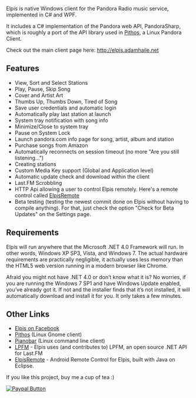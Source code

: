 
Elpis is native Windows client for the Pandora Radio music service, implemented in C# and WPF.  

It includes a C# implementation of the Pandora web API, PandoraSharp, which is roughly a port of the API library used in [Pithos](http://kevinmehall.net/p/pithos/), a Linux Pandora Client.

Check out the main client page here: http://elpis.adamhaile.net

## Features
 * View, Sort and Select Stations
 * Play, Pause, Skip Song
 * Cover and Artist Art
 * Thumbs Up, Thumbs Down, Tired of Song
 * Save user credentials and automatic login
 * Automatically play last station at launch
 * System tray notification with song info
 * Minimize/Close to system tray
 * Pause on System Lock
 * Launch pandora.com info page for song, artist, album and station
 * Purchase songs from Amazon
 * Automatically reconnects on session timeout (no more "Are you still listening...")
 * Creating stations
 * Custom Media Key support (Global and Application level)
 * Automatic update check and download within the client
 * Last.FM Scrobbling
 * HTTP Api allowing a user to control Elpis remotely. Here's a remote control called [ElpisRemote](https://github.com/seliver/ElpisRemote)
 * Beta testing (testing the newest commit done on Elpis without having to compile anything). For that, just check the option "Check for Beta Updates" on the Settings page.

## Requirements

Elpis will run anywhere that the Microsoft .NET 4.0 Framework will run. In other words, Windows XP SP3, Vista, and Windows 7. The actual hardware requirements are practically negligible, it actually uses less memory than the HTML5 web version running in a modern browser like Chrome.

Afraid you might not have .NET 4.0 or don’t know what it is? No worries, if you are running the Windows 7 SP1 and have Windows Update enabled, you’ve already got it. If not and the installer finds that it’s not installed, it will automatically download and install it for you. It only takes a few minutes.

## Other Links
 * [Elpis on Facebook](https://www.facebook.com/elpis.pandora)
 * [Pithos](http://kevinmehall.net/p/pithos/) (Linux Gnome client)
 * [Pianobar](http://6xq.net/projects/pianobar/) (Linux command line client)
 * [LPFM](http://lpfm.codeplex.com/) - Elpis uses (and contributes to) LPFM, an open source .NET API for Last.FM
 * [ElpisRemote](https://github.com/seliver/ElpisRemote) - Android Remote Control for Elpis, built with Java on Eclipse.

If you like this project, buy me a cup of tea :)

[![Paypal Button](https://www.paypalobjects.com/en_US/i/btn/btn_donateCC_LG.gif "Paypal Button")](https://www.paypal.com/cgi-bin/webscr?cmd=_s-xclick&hosted_button_id=DEY298PN7NR38)

